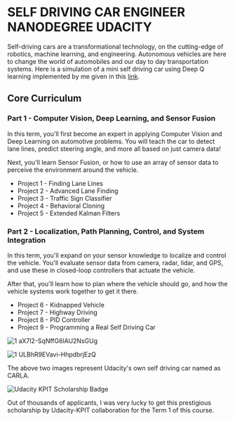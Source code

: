 # SELF DRIVING CAR ENGINEER NANODEGREE UDACITY

Self-driving cars are a transformational technology, on the cutting-edge of robotics, machine learning, and engineering. Autonomous vehicles are here to change the world of automobiles and our day to day transportation systems. Here is a simulation of a mini self driving car using Deep Q learning implemented by me given in this [link](https://github.com/srinjoyganguly/SRINJOY/tree/master/ARTIFICIAL%20INTELLIGENCE/Project%201%20-%20Self%20Driving%20Car%20Simulation). 

## Core Curriculum

### Part 1 - Computer Vision, Deep Learning, and Sensor Fusion

In this term, you'll first become an expert in applying Computer Vision and Deep Learning on automotive problems. You will teach the car to detect lane lines, predict steering angle, and more all based on just camera data!

Next, you'll learn Sensor Fusion, or how to use an array of sensor data to perceive the environment around the vehicle.

* Project 1 - Finding Lane Lines
* Project 2 - Advanced Lane Finding
* Project 3 - Traffic Sign Classifier
* Project 4 - Behavioral Cloning 
* Project 5 - Extended Kalman Filters

### Part 2 - Localization, Path Planning, Control, and System Integration

In this term, you'll expand on your sensor knowledge to localize and control the vehicle. You'll evaluate sensor data from camera, radar, lidar, and GPS, and use these in closed-loop controllers that actuate the vehicle.

After that, you'll learn how to plan where the vehicle should go, and how the vehicle systems work together to get it there.

* Project 6 - Kidnapped Vehicle
* Project 7 - Highway Driving
* Project 8 - PID Controller
* Project 9 - Programming a Real Self Driving Car

![1 aX7l2-SqNffG6lAU2NsGUg](https://user-images.githubusercontent.com/35863175/57181383-8b302b00-6eb0-11e9-8828-83c323c863e6.jpeg)

![1 ULBhR9EVavi-HhpdbrjEzQ](https://user-images.githubusercontent.com/35863175/57181387-9a16dd80-6eb0-11e9-8f04-1802e5b6eab2.jpeg)

The above two images represent Udacity's own self driving car named as CARLA. 

![Udacity KPIT Scholarship Badge](https://user-images.githubusercontent.com/35863175/57179071-464bca80-6e97-11e9-94f8-3848a8fe2962.jpeg)

Out of thousands of applicants, I was very lucky to get this prestigious scholarship by Udacity-KPIT collaboration for the Term 1 of this course.

